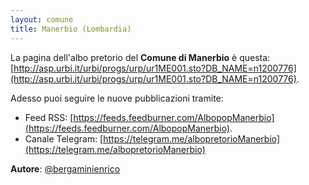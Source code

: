 ```yaml
---
layout: comune
title: Manerbio (Lombardia)
---
```


La pagina dell'albo pretorio del **Comune di Manerbio** è questa: [http://asp.urbi.it/urbi/progs/urp/ur1ME001.sto?DB_NAME=n1200776](http://asp.urbi.it/urbi/progs/urp/ur1ME001.sto?DB_NAME=n1200776).

Adesso puoi seguire le nuove pubblicazioni tramite:

* Feed RSS: [https://feeds.feedburner.com/AlbopopManerbio](https://feeds.feedburner.com/AlbopopManerbio).
* Canale Telegram: [https://telegram.me/albopretorioManerbio](https://telegram.me/albopretorioManerbio)

**Autore**: [@bergaminienrico](https://twitter.com/bergaminienrico)
